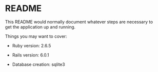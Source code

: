 # README

This README would normally document whatever steps are necessary to get the
application up and running.

Things you may want to cover:

* Ruby version: 2.6.5

* Rails version: 6.0.1

* Database creation: sqlite3
